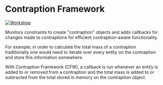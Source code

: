 # Contraption Framework

[![Workshop](https://img.shields.io/steam/subscriptions/3154971187?logo=steam)](https://steamcommunity.com/sharedfiles/filedetails/?id=3154971187)

Monitors constraints to create "contraption" objects and adds callbacks for changes made to contraptions for efficient contraption-aware functionality.

For example, in order to calculate the total mass of a contraption traditionally one would need to iterate over every entity on the contraption and store this information somewhere.

With Contraption Framework (CFW), a callback is run whenever an entity is added to or removed from a contraption and the total mass is added to or subtracted from the total stored in memory on the contraption object.
